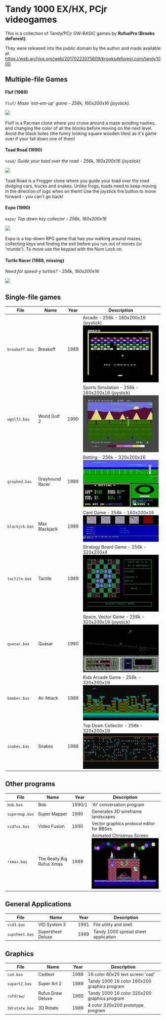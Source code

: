 

Tandy 1000 EX/HX, PCjr videogames
=================================

This is a collection of Tandy/PCjr GW-BASIC games by **RufusPro (Brooks deForest)**.

They were released into the
public domain by the author and made available at
https://web.archive.org/web/20170222075609/brooksdeforest.com/tandy1000

Multiple-file Games
-------------------

#### Fluf (1989)
`fluf/` _Maze 'eat-em-up' game - 256k, 160x200x16 (joystick)._

![](screenshots/flufscreen2.jpg)

Fluf! is a Pacman clone where you cruise around a maze avoiding nasties, and changing the color of all the blocks before moving on the next level. Avoid the black holes (the funny looking square wooden tiles) as it's game over if your fall down one of them!

#### Toad Road (1990)
`toad/` _Guide your toad over the road - 256k, 160x200x16 (joystick)_

![](screenshots/toadscreen2.jpg)

Toad Road is a Frogger clone where you guide your toad over the road dodging cars, trucks and snakes. Unlike frogs, toads need to keep moving in the direction of logs when on them! Use the joystick fire button to move forward - you can't go back!

#### Expo (1990)
`expo/` _Top down key collector - 256k, 160x200x16_

![](screenshots/exposcreen5.jpg)

Expo is a top-down RPG game that has you walking around mazes, collecting keys and finding the exit before you run out of moves (or 'rounds').  To move use the keypad with the Num Lock on.

#### Turtle Racer (1988, missing)
_Need for speed-y turtles? - 256k, 160x200x16_

![](screenshots/turtlescreen2.jpg)


Single-file games
-----------------

| File           | Name            | Year  | Description
| -------------- | --------------- | ----- | --------------------------
| `breakoff.bas` | Breakoff        | 1989  | Arcade - 256k - 160x200x16 (joystick) ![](screenshots/breakoff.jpg)
| `wgolf2.bas`   | World Golf 2    | 1990  | Sports Simulation - 256k - 160x200x16 (joystick) ![](screenshots/worldgolf2.jpg)
| `grayhnd.bas`  | Grayhound Racer | 1989  | Betting - 256k - 320x200x16  ![](screenshots/grayhnd.jpg)
| `blackjck.bas` | Max Blackjack   | 1989  | Card Game - 256k - 160x200x16  ![](screenshots/blackjck.jpg)
| `tactile.bas`  | Tactile         | 1989  | Strategy Board Game - 256k - 320x200x4 ![](screenshots/tactile.jpg)
| `quasar.bas`   | Quasar          | 1990  | Space, Vector Game - 256k - 320x200x16 (joystick) ![](screenshots/quasar.jpg)
| `bomber.bas`   | Air Attack      | 1988  | Kids Arcade Game - 256k - 320x200x16 ![](screenshots/airattack_screen3.jpg)
| `snakes.bas`   | Snakes          | 1988  | Top Down Collector - 256k - 320x200x16 ![](screenshots/snakes_screen2.jpg)  


Other programs
--------------

| File           | Name                      | Year   | Description
| -------------- | ------------------------- | ------ | --------------------------
| `bob.bas`      | Bob                       | 1990/1 | 'AI' conversation program
| `supermap.bas` | Super Mapper              | 1990   | Generates 3D wireframe landscapes
| `vidfus.bas`   | Video Fusion              | 1990   | Vector graphics protocol editor for BBSes
| `rxmas.bas`    | The Really Big Rufus Xmas | 1989   | Animated Christmas Screen ![](screenshots/rxmasscreen1.jpg)



General Applications
--------------------

| File           | Name                      | Year   | Description
| -------------- | ------------------------- | ------ | --------------------------
| `vid3.bas`     | VID System 3              | 1991   | File utility and shell
| `supsheet.bas` | Supersheet Deluxe         | 1989   | Tandy 1000 spread sheet application


Graphics
--------

| File           | Name                      | Year   | Description
| -------------- | ------------------------- | ------ | --------------------------
| `cad.bas`      | Cadtext                   | 1988   | 16 color 80x25 text screen 'cad'
| `supart2.bas`  | Super Art 2               | 1989   | Tandy 1000 16 color 160x200 graphics program
| `rufdraw/`     | Rufus Draw Deluxe         | 1990   | Tandy 1000 16 color 320x200 graphics program
| `3drotate.bas` | 3D Rotate                 | 1989   | 4 color 320x200 prototype program

